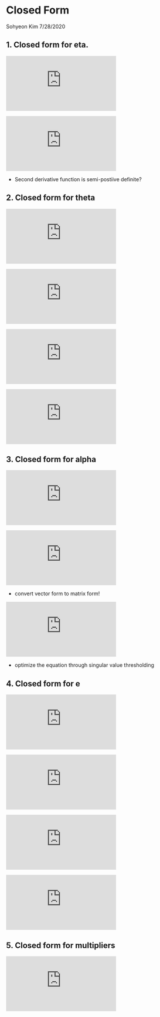 Closed Form
================
Sohyeon Kim
7/28/2020

## 1\. Closed form for eta.

  
![\\begin{aligned}\\frac{\\partial
Q}{\\partial\\boldsymbol{\\eta}^{(g)T}}&=-\\sum\_{\\ell}^b
\\boldsymbol{V}^{(\\ell)T}\\boldsymbol{u}^{(\\ell)}-\\delta\\sum\_{\\ell=1}^bV^{(\\ell)T}(\\boldsymbol{Y}-\\boldsymbol{X}\\boldsymbol{\\alpha}-\\boldsymbol{e}^{(\\ell)})+\\delta\\sum\_{\\ell}^b\\boldsymbol{V}^{(\\ell)T}\\boldsymbol{V}^{(\\ell)}\\boldsymbol{\\eta^{(g)}}-\\boldsymbol{w}+\\delta\\boldsymbol{\\eta}^{(g)}-\\delta\\boldsymbol{\\theta}\\\\&=0\\\\\\hat{\\boldsymbol{\\eta}}^{(g)}&=\\frac{1}{\\delta}(\\sum\_{\\ell}^b\\boldsymbol{V}^{(\\ell)T}\\boldsymbol{V}^{(\\ell)}+\\boldsymbol{I})^{-1}(\\boldsymbol{w}+\\delta\\boldsymbol{\\theta}+\\sum\_{\\ell}^b\\boldsymbol{V}^{(\\ell)T}\\boldsymbol{u}+\\delta\\sum\_{\\ell}^b\\boldsymbol{V}^{(\\ell)T}(\\boldsymbol{Y}-\\boldsymbol{X}\\boldsymbol{\\alpha}-\\boldsymbol{e}))\\end{aligned}](https://latex.codecogs.com/png.latex?%5Cbegin%7Baligned%7D%5Cfrac%7B%5Cpartial%20Q%7D%7B%5Cpartial%5Cboldsymbol%7B%5Ceta%7D%5E%7B%28g%29T%7D%7D%26%3D-%5Csum_%7B%5Cell%7D%5Eb%20%5Cboldsymbol%7BV%7D%5E%7B%28%5Cell%29T%7D%5Cboldsymbol%7Bu%7D%5E%7B%28%5Cell%29%7D-%5Cdelta%5Csum_%7B%5Cell%3D1%7D%5EbV%5E%7B%28%5Cell%29T%7D%28%5Cboldsymbol%7BY%7D-%5Cboldsymbol%7BX%7D%5Cboldsymbol%7B%5Calpha%7D-%5Cboldsymbol%7Be%7D%5E%7B%28%5Cell%29%7D%29%2B%5Cdelta%5Csum_%7B%5Cell%7D%5Eb%5Cboldsymbol%7BV%7D%5E%7B%28%5Cell%29T%7D%5Cboldsymbol%7BV%7D%5E%7B%28%5Cell%29%7D%5Cboldsymbol%7B%5Ceta%5E%7B%28g%29%7D%7D-%5Cboldsymbol%7Bw%7D%2B%5Cdelta%5Cboldsymbol%7B%5Ceta%7D%5E%7B%28g%29%7D-%5Cdelta%5Cboldsymbol%7B%5Ctheta%7D%5C%5C%26%3D0%5C%5C%5Chat%7B%5Cboldsymbol%7B%5Ceta%7D%7D%5E%7B%28g%29%7D%26%3D%5Cfrac%7B1%7D%7B%5Cdelta%7D%28%5Csum_%7B%5Cell%7D%5Eb%5Cboldsymbol%7BV%7D%5E%7B%28%5Cell%29T%7D%5Cboldsymbol%7BV%7D%5E%7B%28%5Cell%29%7D%2B%5Cboldsymbol%7BI%7D%29%5E%7B-1%7D%28%5Cboldsymbol%7Bw%7D%2B%5Cdelta%5Cboldsymbol%7B%5Ctheta%7D%2B%5Csum_%7B%5Cell%7D%5Eb%5Cboldsymbol%7BV%7D%5E%7B%28%5Cell%29T%7D%5Cboldsymbol%7Bu%7D%2B%5Cdelta%5Csum_%7B%5Cell%7D%5Eb%5Cboldsymbol%7BV%7D%5E%7B%28%5Cell%29T%7D%28%5Cboldsymbol%7BY%7D-%5Cboldsymbol%7BX%7D%5Cboldsymbol%7B%5Calpha%7D-%5Cboldsymbol%7Be%7D%29%29%5Cend%7Baligned%7D
"\\begin{aligned}\\frac{\\partial Q}{\\partial\\boldsymbol{\\eta}^{(g)T}}&=-\\sum_{\\ell}^b \\boldsymbol{V}^{(\\ell)T}\\boldsymbol{u}^{(\\ell)}-\\delta\\sum_{\\ell=1}^bV^{(\\ell)T}(\\boldsymbol{Y}-\\boldsymbol{X}\\boldsymbol{\\alpha}-\\boldsymbol{e}^{(\\ell)})+\\delta\\sum_{\\ell}^b\\boldsymbol{V}^{(\\ell)T}\\boldsymbol{V}^{(\\ell)}\\boldsymbol{\\eta^{(g)}}-\\boldsymbol{w}+\\delta\\boldsymbol{\\eta}^{(g)}-\\delta\\boldsymbol{\\theta}\\\\&=0\\\\\\hat{\\boldsymbol{\\eta}}^{(g)}&=\\frac{1}{\\delta}(\\sum_{\\ell}^b\\boldsymbol{V}^{(\\ell)T}\\boldsymbol{V}^{(\\ell)}+\\boldsymbol{I})^{-1}(\\boldsymbol{w}+\\delta\\boldsymbol{\\theta}+\\sum_{\\ell}^b\\boldsymbol{V}^{(\\ell)T}\\boldsymbol{u}+\\delta\\sum_{\\ell}^b\\boldsymbol{V}^{(\\ell)T}(\\boldsymbol{Y}-\\boldsymbol{X}\\boldsymbol{\\alpha}-\\boldsymbol{e}))\\end{aligned}")  

  
![\\frac{\\partial^2
Q}{\\partial\\boldsymbol{\\eta}^2}=\\delta\\sum\_{\\ell}^b\\boldsymbol{V}^{(\\ell)T}\\boldsymbol{V}^{(\\ell)}+\\delta\\boldsymbol{I}\\succeq0](https://latex.codecogs.com/png.latex?%5Cfrac%7B%5Cpartial%5E2%20Q%7D%7B%5Cpartial%5Cboldsymbol%7B%5Ceta%7D%5E2%7D%3D%5Cdelta%5Csum_%7B%5Cell%7D%5Eb%5Cboldsymbol%7BV%7D%5E%7B%28%5Cell%29T%7D%5Cboldsymbol%7BV%7D%5E%7B%28%5Cell%29%7D%2B%5Cdelta%5Cboldsymbol%7BI%7D%5Csucceq0
"\\frac{\\partial^2 Q}{\\partial\\boldsymbol{\\eta}^2}=\\delta\\sum_{\\ell}^b\\boldsymbol{V}^{(\\ell)T}\\boldsymbol{V}^{(\\ell)}+\\delta\\boldsymbol{I}\\succeq0")  

  - Second derivative function is semi-postiive definite?

## 2\. Closed form for theta

  
![\\begin{aligned}\\theta\_j^{(g)^{k+1}}:=\&argmin\_{\\theta^{(g)}}\\sum\_{g=1}^m\\boldsymbol{w}^{(g)^kT}\\theta\_j^{(g)}+
\\frac{\\delta}{2}\\sum\_{g=1}^m||\\theta\_j^{(g)} -
\\eta\_j^{(g)^{k+1}}||\_2^2 +
\\lambda\_2\\sum\_{g=1}^m||\\theta\_j^{(g)}||\_2\\end{aligned}](https://latex.codecogs.com/png.latex?%5Cbegin%7Baligned%7D%5Ctheta_j%5E%7B%28g%29%5E%7Bk%2B1%7D%7D%3A%3D%26argmin_%7B%5Ctheta%5E%7B%28g%29%7D%7D%5Csum_%7Bg%3D1%7D%5Em%5Cboldsymbol%7Bw%7D%5E%7B%28g%29%5EkT%7D%5Ctheta_j%5E%7B%28g%29%7D%2B%20%5Cfrac%7B%5Cdelta%7D%7B2%7D%5Csum_%7Bg%3D1%7D%5Em%7C%7C%5Ctheta_j%5E%7B%28g%29%7D%20-%20%5Ceta_j%5E%7B%28g%29%5E%7Bk%2B1%7D%7D%7C%7C_2%5E2%20%2B%20%5Clambda_2%5Csum_%7Bg%3D1%7D%5Em%7C%7C%5Ctheta_j%5E%7B%28g%29%7D%7C%7C_2%5Cend%7Baligned%7D
"\\begin{aligned}\\theta_j^{(g)^{k+1}}:=&argmin_{\\theta^{(g)}}\\sum_{g=1}^m\\boldsymbol{w}^{(g)^kT}\\theta_j^{(g)}+ \\frac{\\delta}{2}\\sum_{g=1}^m||\\theta_j^{(g)} - \\eta_j^{(g)^{k+1}}||_2^2 + \\lambda_2\\sum_{g=1}^m||\\theta_j^{(g)}||_2\\end{aligned}")  

  
![\\begin{aligned}\\frac{\\partial Q}{\\partial
\\theta\_j^{(g)T}}&=w\_j+\\delta\\theta\_j-\\delta\\eta\_j+\\frac{\\partial
\\lambda\_2||\\theta\_j||\_2}{\\partial\\theta\_j}\\end{aligned}](https://latex.codecogs.com/png.latex?%5Cbegin%7Baligned%7D%5Cfrac%7B%5Cpartial%20Q%7D%7B%5Cpartial%20%5Ctheta_j%5E%7B%28g%29T%7D%7D%26%3Dw_j%2B%5Cdelta%5Ctheta_j-%5Cdelta%5Ceta_j%2B%5Cfrac%7B%5Cpartial%20%5Clambda_2%7C%7C%5Ctheta_j%7C%7C_2%7D%7B%5Cpartial%5Ctheta_j%7D%5Cend%7Baligned%7D
"\\begin{aligned}\\frac{\\partial Q}{\\partial \\theta_j^{(g)T}}&=w_j+\\delta\\theta_j-\\delta\\eta_j+\\frac{\\partial \\lambda_2||\\theta_j||_2}{\\partial\\theta_j}\\end{aligned}")  

  
![\\frac{\\partial||\\theta\_j||\_2}{\\partial\\theta\_j}
=\\begin{cases}\\theta\_j/||\\theta\_j||&\\quad \\text{if } \\theta\_j
\\ne 0\\\\\\{u:||u||\\le 1\\}&\\quad\\text{if }
\\theta\_j=0\\end{cases}](https://latex.codecogs.com/png.latex?%5Cfrac%7B%5Cpartial%7C%7C%5Ctheta_j%7C%7C_2%7D%7B%5Cpartial%5Ctheta_j%7D%20%3D%5Cbegin%7Bcases%7D%5Ctheta_j%2F%7C%7C%5Ctheta_j%7C%7C%26%5Cquad%20%5Ctext%7Bif%20%7D%20%5Ctheta_j%20%5Cne%200%5C%5C%5C%7Bu%3A%7C%7Cu%7C%7C%5Cle%201%5C%7D%26%5Cquad%5Ctext%7Bif%20%7D%20%5Ctheta_j%3D0%5Cend%7Bcases%7D
"\\frac{\\partial||\\theta_j||_2}{\\partial\\theta_j} =\\begin{cases}\\theta_j/||\\theta_j||&\\quad \\text{if } \\theta_j \\ne 0\\\\\\{u:||u||\\le 1\\}&\\quad\\text{if } \\theta_j=0\\end{cases}")  

  
![\\theta\_j^{(g)^{k+1}}=\\begin{cases}\\eta\_j^{(g)}-w^{(g)}\_j/\\delta+\\lambda\_2/\\delta&\\quad
\\text{if
}w\_j^{(g)}/\\delta-\\eta\_j^{(g)}\\le-\\lambda\_2/\\delta\\\\0&\\quad\\text{if
}||w\_j^{(g)}/\\delta-\\eta\_j^{(g)}||\\le\\lambda\_2/\\delta\\\\\\eta\_j^{(g)}-w\_j^{(g)}/\\delta-\\lambda\_2/\\delta&\\quad
\\text{if
}w\_j^{(g)}/\\delta-\\eta\_j^{(g)}\\ge\\lambda\_2/\\delta\\end{cases}](https://latex.codecogs.com/png.latex?%5Ctheta_j%5E%7B%28g%29%5E%7Bk%2B1%7D%7D%3D%5Cbegin%7Bcases%7D%5Ceta_j%5E%7B%28g%29%7D-w%5E%7B%28g%29%7D_j%2F%5Cdelta%2B%5Clambda_2%2F%5Cdelta%26%5Cquad%20%5Ctext%7Bif%20%7Dw_j%5E%7B%28g%29%7D%2F%5Cdelta-%5Ceta_j%5E%7B%28g%29%7D%5Cle-%5Clambda_2%2F%5Cdelta%5C%5C0%26%5Cquad%5Ctext%7Bif%20%7D%7C%7Cw_j%5E%7B%28g%29%7D%2F%5Cdelta-%5Ceta_j%5E%7B%28g%29%7D%7C%7C%5Cle%5Clambda_2%2F%5Cdelta%5C%5C%5Ceta_j%5E%7B%28g%29%7D-w_j%5E%7B%28g%29%7D%2F%5Cdelta-%5Clambda_2%2F%5Cdelta%26%5Cquad%20%5Ctext%7Bif%20%7Dw_j%5E%7B%28g%29%7D%2F%5Cdelta-%5Ceta_j%5E%7B%28g%29%7D%5Cge%5Clambda_2%2F%5Cdelta%5Cend%7Bcases%7D
"\\theta_j^{(g)^{k+1}}=\\begin{cases}\\eta_j^{(g)}-w^{(g)}_j/\\delta+\\lambda_2/\\delta&\\quad \\text{if }w_j^{(g)}/\\delta-\\eta_j^{(g)}\\le-\\lambda_2/\\delta\\\\0&\\quad\\text{if }||w_j^{(g)}/\\delta-\\eta_j^{(g)}||\\le\\lambda_2/\\delta\\\\\\eta_j^{(g)}-w_j^{(g)}/\\delta-\\lambda_2/\\delta&\\quad \\text{if }w_j^{(g)}/\\delta-\\eta_j^{(g)}\\ge\\lambda_2/\\delta\\end{cases}")  

## 3\. Closed form for alpha

  
![\\begin{aligned}&\\boldsymbol{A}^{^{k+1}}:=argmin\_{\\boldsymbol{A}}-\\sum\_\\ell^b\\text{tr}(\\boldsymbol{U}^{(\\ell)^T}\\boldsymbol{XA})+\\frac{\\delta}{2}\\sum\_{\\ell=1}^b||\\boldsymbol{Y}-\\boldsymbol{X}\\boldsymbol{A}-\\boldsymbol{V}^{(\\ell)}\\boldsymbol{H}^{k+1}-\\boldsymbol{E}^{(\\ell)^k}||\_2^2+||\\boldsymbol{A}||\_\*\\\\&\\text{where}\\;\\boldsymbol{U}^{(\\ell)}=\\begin{bmatrix}\\boldsymbol{u}^{(\\ell)(1)}\\dots\\boldsymbol{u}^{(\\ell)(m)}\\end{bmatrix},\\quad\\boldsymbol{Y}=\\begin{bmatrix}\\boldsymbol{Y}^{(1)}\\dots\\boldsymbol{Y}^{(m)}\\end{bmatrix},\\quad\\boldsymbol{H}=\\begin{bmatrix}\\boldsymbol{\\eta}^{(1)}\\dots\\boldsymbol{\\eta}^{(m)}\\end{bmatrix},\\quad\\boldsymbol{E}^{(\\ell)}=\\begin{bmatrix}\\boldsymbol{e}^{(\\ell)(1)}\\dots\\boldsymbol{e}^{(\\ell)(m)}\\end{bmatrix}\\end{aligned}](https://latex.codecogs.com/png.latex?%5Cbegin%7Baligned%7D%26%5Cboldsymbol%7BA%7D%5E%7B%5E%7Bk%2B1%7D%7D%3A%3Dargmin_%7B%5Cboldsymbol%7BA%7D%7D-%5Csum_%5Cell%5Eb%5Ctext%7Btr%7D%28%5Cboldsymbol%7BU%7D%5E%7B%28%5Cell%29%5ET%7D%5Cboldsymbol%7BXA%7D%29%2B%5Cfrac%7B%5Cdelta%7D%7B2%7D%5Csum_%7B%5Cell%3D1%7D%5Eb%7C%7C%5Cboldsymbol%7BY%7D-%5Cboldsymbol%7BX%7D%5Cboldsymbol%7BA%7D-%5Cboldsymbol%7BV%7D%5E%7B%28%5Cell%29%7D%5Cboldsymbol%7BH%7D%5E%7Bk%2B1%7D-%5Cboldsymbol%7BE%7D%5E%7B%28%5Cell%29%5Ek%7D%7C%7C_2%5E2%2B%7C%7C%5Cboldsymbol%7BA%7D%7C%7C_%2A%5C%5C%26%5Ctext%7Bwhere%7D%5C%3B%5Cboldsymbol%7BU%7D%5E%7B%28%5Cell%29%7D%3D%5Cbegin%7Bbmatrix%7D%5Cboldsymbol%7Bu%7D%5E%7B%28%5Cell%29%281%29%7D%5Cdots%5Cboldsymbol%7Bu%7D%5E%7B%28%5Cell%29%28m%29%7D%5Cend%7Bbmatrix%7D%2C%5Cquad%5Cboldsymbol%7BY%7D%3D%5Cbegin%7Bbmatrix%7D%5Cboldsymbol%7BY%7D%5E%7B%281%29%7D%5Cdots%5Cboldsymbol%7BY%7D%5E%7B%28m%29%7D%5Cend%7Bbmatrix%7D%2C%5Cquad%5Cboldsymbol%7BH%7D%3D%5Cbegin%7Bbmatrix%7D%5Cboldsymbol%7B%5Ceta%7D%5E%7B%281%29%7D%5Cdots%5Cboldsymbol%7B%5Ceta%7D%5E%7B%28m%29%7D%5Cend%7Bbmatrix%7D%2C%5Cquad%5Cboldsymbol%7BE%7D%5E%7B%28%5Cell%29%7D%3D%5Cbegin%7Bbmatrix%7D%5Cboldsymbol%7Be%7D%5E%7B%28%5Cell%29%281%29%7D%5Cdots%5Cboldsymbol%7Be%7D%5E%7B%28%5Cell%29%28m%29%7D%5Cend%7Bbmatrix%7D%5Cend%7Baligned%7D
"\\begin{aligned}&\\boldsymbol{A}^{^{k+1}}:=argmin_{\\boldsymbol{A}}-\\sum_\\ell^b\\text{tr}(\\boldsymbol{U}^{(\\ell)^T}\\boldsymbol{XA})+\\frac{\\delta}{2}\\sum_{\\ell=1}^b||\\boldsymbol{Y}-\\boldsymbol{X}\\boldsymbol{A}-\\boldsymbol{V}^{(\\ell)}\\boldsymbol{H}^{k+1}-\\boldsymbol{E}^{(\\ell)^k}||_2^2+||\\boldsymbol{A}||_*\\\\&\\text{where}\\;\\boldsymbol{U}^{(\\ell)}=\\begin{bmatrix}\\boldsymbol{u}^{(\\ell)(1)}\\dots\\boldsymbol{u}^{(\\ell)(m)}\\end{bmatrix},\\quad\\boldsymbol{Y}=\\begin{bmatrix}\\boldsymbol{Y}^{(1)}\\dots\\boldsymbol{Y}^{(m)}\\end{bmatrix},\\quad\\boldsymbol{H}=\\begin{bmatrix}\\boldsymbol{\\eta}^{(1)}\\dots\\boldsymbol{\\eta}^{(m)}\\end{bmatrix},\\quad\\boldsymbol{E}^{(\\ell)}=\\begin{bmatrix}\\boldsymbol{e}^{(\\ell)(1)}\\dots\\boldsymbol{e}^{(\\ell)(m)}\\end{bmatrix}\\end{aligned}")  

  
![\\begin{aligned}&\\frac{\\partial\\,\\text{tr}(\\boldsymbol{U}^{(\\ell)^T}\\boldsymbol{XA})}{\\partial\\boldsymbol{A}}=\\frac{\\partial\\,\\text{tr}(\\boldsymbol{AU}^{(\\ell)^T}\\boldsymbol{X})}{\\partial\\boldsymbol{A}}=\\boldsymbol{X}^T\\boldsymbol{U}^{(\\ell)}\\\\&\\partial||\\boldsymbol{A}||\_\*=\\{\\boldsymbol{B}\\boldsymbol{C}^T+\\boldsymbol{W}:\\boldsymbol{W}\\in\\mathbb{R}^{(p+1)\\times
n},\\,\\boldsymbol{U}^T\\boldsymbol{W}=0,\\,\\boldsymbol{W}\\boldsymbol{V}=0,\\,||\\boldsymbol{W}||\_2\\le1\\}\\\\&\\text{where}\\quad\\boldsymbol{A}=\\boldsymbol{B\\Sigma
C}^T\\;\\text{by SVD},\\quad||\\cdot||\_2:\\text{spectral norm(largest
singular
value)}\\end{aligned}](https://latex.codecogs.com/png.latex?%5Cbegin%7Baligned%7D%26%5Cfrac%7B%5Cpartial%5C%2C%5Ctext%7Btr%7D%28%5Cboldsymbol%7BU%7D%5E%7B%28%5Cell%29%5ET%7D%5Cboldsymbol%7BXA%7D%29%7D%7B%5Cpartial%5Cboldsymbol%7BA%7D%7D%3D%5Cfrac%7B%5Cpartial%5C%2C%5Ctext%7Btr%7D%28%5Cboldsymbol%7BAU%7D%5E%7B%28%5Cell%29%5ET%7D%5Cboldsymbol%7BX%7D%29%7D%7B%5Cpartial%5Cboldsymbol%7BA%7D%7D%3D%5Cboldsymbol%7BX%7D%5ET%5Cboldsymbol%7BU%7D%5E%7B%28%5Cell%29%7D%5C%5C%26%5Cpartial%7C%7C%5Cboldsymbol%7BA%7D%7C%7C_%2A%3D%5C%7B%5Cboldsymbol%7BB%7D%5Cboldsymbol%7BC%7D%5ET%2B%5Cboldsymbol%7BW%7D%3A%5Cboldsymbol%7BW%7D%5Cin%5Cmathbb%7BR%7D%5E%7B%28p%2B1%29%5Ctimes%20n%7D%2C%5C%2C%5Cboldsymbol%7BU%7D%5ET%5Cboldsymbol%7BW%7D%3D0%2C%5C%2C%5Cboldsymbol%7BW%7D%5Cboldsymbol%7BV%7D%3D0%2C%5C%2C%7C%7C%5Cboldsymbol%7BW%7D%7C%7C_2%5Cle1%5C%7D%5C%5C%26%5Ctext%7Bwhere%7D%5Cquad%5Cboldsymbol%7BA%7D%3D%5Cboldsymbol%7BB%5CSigma%20C%7D%5ET%5C%3B%5Ctext%7Bby%20%20SVD%7D%2C%5Cquad%7C%7C%5Ccdot%7C%7C_2%3A%5Ctext%7Bspectral%20norm%28largest%20singular%20value%29%7D%5Cend%7Baligned%7D
"\\begin{aligned}&\\frac{\\partial\\,\\text{tr}(\\boldsymbol{U}^{(\\ell)^T}\\boldsymbol{XA})}{\\partial\\boldsymbol{A}}=\\frac{\\partial\\,\\text{tr}(\\boldsymbol{AU}^{(\\ell)^T}\\boldsymbol{X})}{\\partial\\boldsymbol{A}}=\\boldsymbol{X}^T\\boldsymbol{U}^{(\\ell)}\\\\&\\partial||\\boldsymbol{A}||_*=\\{\\boldsymbol{B}\\boldsymbol{C}^T+\\boldsymbol{W}:\\boldsymbol{W}\\in\\mathbb{R}^{(p+1)\\times n},\\,\\boldsymbol{U}^T\\boldsymbol{W}=0,\\,\\boldsymbol{W}\\boldsymbol{V}=0,\\,||\\boldsymbol{W}||_2\\le1\\}\\\\&\\text{where}\\quad\\boldsymbol{A}=\\boldsymbol{B\\Sigma C}^T\\;\\text{by  SVD},\\quad||\\cdot||_2:\\text{spectral norm(largest singular value)}\\end{aligned}")  

  - convert vector form to matrix form\!

  
![\\begin{aligned} \\frac{\\partial Q}{\\partial \\boldsymbol{A}} &=
-\\sum\_{\\ell}^b\\boldsymbol{X}^T\\boldsymbol{U}^{(\\ell)}
-\\delta\\boldsymbol{X}^T\\sum\_{\\ell}^b(\\boldsymbol{Y} -
\\boldsymbol{V}^{(\\ell)}\\boldsymbol{H} - \\boldsymbol{E}^{(\\ell)}) +
\\delta\\sum\_{\\ell}^b\\boldsymbol{X}^T\\boldsymbol{X}\\boldsymbol{A}
+\\boldsymbol{BC}^T+\\boldsymbol{W}\\\\&=0\\end{aligned}](https://latex.codecogs.com/png.latex?%5Cbegin%7Baligned%7D%20%5Cfrac%7B%5Cpartial%20Q%7D%7B%5Cpartial%20%5Cboldsymbol%7BA%7D%7D%20%26%3D%20-%5Csum_%7B%5Cell%7D%5Eb%5Cboldsymbol%7BX%7D%5ET%5Cboldsymbol%7BU%7D%5E%7B%28%5Cell%29%7D%20-%5Cdelta%5Cboldsymbol%7BX%7D%5ET%5Csum_%7B%5Cell%7D%5Eb%28%5Cboldsymbol%7BY%7D%20-%20%5Cboldsymbol%7BV%7D%5E%7B%28%5Cell%29%7D%5Cboldsymbol%7BH%7D%20-%20%5Cboldsymbol%7BE%7D%5E%7B%28%5Cell%29%7D%29%20%2B%20%5Cdelta%5Csum_%7B%5Cell%7D%5Eb%5Cboldsymbol%7BX%7D%5ET%5Cboldsymbol%7BX%7D%5Cboldsymbol%7BA%7D%20%2B%5Cboldsymbol%7BBC%7D%5ET%2B%5Cboldsymbol%7BW%7D%5C%5C%26%3D0%5Cend%7Baligned%7D
"\\begin{aligned} \\frac{\\partial Q}{\\partial \\boldsymbol{A}} &= -\\sum_{\\ell}^b\\boldsymbol{X}^T\\boldsymbol{U}^{(\\ell)} -\\delta\\boldsymbol{X}^T\\sum_{\\ell}^b(\\boldsymbol{Y} - \\boldsymbol{V}^{(\\ell)}\\boldsymbol{H} - \\boldsymbol{E}^{(\\ell)}) + \\delta\\sum_{\\ell}^b\\boldsymbol{X}^T\\boldsymbol{X}\\boldsymbol{A} +\\boldsymbol{BC}^T+\\boldsymbol{W}\\\\&=0\\end{aligned}")  

  - optimize the equation through singular value thresholding

## 4\. Closed form for e

  
![e\_i^{(\\ell)(g)} = \\text{argmin
}\\rho\_{\\tau\_{\\ell}}(e\_i^{(\\ell)(g)})-u\_i^{(\\ell)(g)}e\_i^{(\\ell)(g)}+\\frac{\\delta}{2}(Y\_i^{(g)}-X\_i\\alpha^{(g)}-V\_i^{(\\ell)}\\eta^{(g)}-e\_i^{(\\ell)(g)})^2](https://latex.codecogs.com/png.latex?e_i%5E%7B%28%5Cell%29%28g%29%7D%20%3D%20%5Ctext%7Bargmin%20%7D%5Crho_%7B%5Ctau_%7B%5Cell%7D%7D%28e_i%5E%7B%28%5Cell%29%28g%29%7D%29-u_i%5E%7B%28%5Cell%29%28g%29%7De_i%5E%7B%28%5Cell%29%28g%29%7D%2B%5Cfrac%7B%5Cdelta%7D%7B2%7D%28Y_i%5E%7B%28g%29%7D-X_i%5Calpha%5E%7B%28g%29%7D-V_i%5E%7B%28%5Cell%29%7D%5Ceta%5E%7B%28g%29%7D-e_i%5E%7B%28%5Cell%29%28g%29%7D%29%5E2
"e_i^{(\\ell)(g)} = \\text{argmin }\\rho_{\\tau_{\\ell}}(e_i^{(\\ell)(g)})-u_i^{(\\ell)(g)}e_i^{(\\ell)(g)}+\\frac{\\delta}{2}(Y_i^{(g)}-X_i\\alpha^{(g)}-V_i^{(\\ell)}\\eta^{(g)}-e_i^{(\\ell)(g)})^2")  

  
![\\frac{\\partial Q}{\\partial
e\_i^{(\\ell)(g)}}=-\\delta(Y\_i^{(g)}-X\_i\\alpha^{(g)}-V\_i^{(\\ell)}\\eta^{(g)}-e\_i^{(\\ell)(g)})-u\_i^{(\\ell)(g)}+\\frac{\\partial
\\rho\_{\\tau\_{\\ell}}(e\_i^{(\\ell)(g)})}{\\partial
e\_i^{(\\ell)(g)}}](https://latex.codecogs.com/png.latex?%5Cfrac%7B%5Cpartial%20Q%7D%7B%5Cpartial%20e_i%5E%7B%28%5Cell%29%28g%29%7D%7D%3D-%5Cdelta%28Y_i%5E%7B%28g%29%7D-X_i%5Calpha%5E%7B%28g%29%7D-V_i%5E%7B%28%5Cell%29%7D%5Ceta%5E%7B%28g%29%7D-e_i%5E%7B%28%5Cell%29%28g%29%7D%29-u_i%5E%7B%28%5Cell%29%28g%29%7D%2B%5Cfrac%7B%5Cpartial%20%5Crho_%7B%5Ctau_%7B%5Cell%7D%7D%28e_i%5E%7B%28%5Cell%29%28g%29%7D%29%7D%7B%5Cpartial%20e_i%5E%7B%28%5Cell%29%28g%29%7D%7D
"\\frac{\\partial Q}{\\partial e_i^{(\\ell)(g)}}=-\\delta(Y_i^{(g)}-X_i\\alpha^{(g)}-V_i^{(\\ell)}\\eta^{(g)}-e_i^{(\\ell)(g)})-u_i^{(\\ell)(g)}+\\frac{\\partial \\rho_{\\tau_{\\ell}}(e_i^{(\\ell)(g)})}{\\partial e_i^{(\\ell)(g)}}")  

  
![\\frac{\\partial \\rho\_{\\tau\_{\\ell}}(e\_i^{(\\ell)(g)})}{\\partial
e\_i^{(\\ell)(g)}}=\\begin{cases}\\tau\_\\ell-1\\quad&\\text{if
}e\_i^{(\\ell)(g)}\<0\\\\0\\quad&\\text{if
}e\_i^{(\\ell)(g)}=0\\\\\\tau\_\\ell\\quad&\\text{if
}e\_i^{(\\ell)(g)}\>0\\end{cases}](https://latex.codecogs.com/png.latex?%5Cfrac%7B%5Cpartial%20%5Crho_%7B%5Ctau_%7B%5Cell%7D%7D%28e_i%5E%7B%28%5Cell%29%28g%29%7D%29%7D%7B%5Cpartial%20e_i%5E%7B%28%5Cell%29%28g%29%7D%7D%3D%5Cbegin%7Bcases%7D%5Ctau_%5Cell-1%5Cquad%26%5Ctext%7Bif%20%7De_i%5E%7B%28%5Cell%29%28g%29%7D%3C0%5C%5C0%5Cquad%26%5Ctext%7Bif%20%7De_i%5E%7B%28%5Cell%29%28g%29%7D%3D0%5C%5C%5Ctau_%5Cell%5Cquad%26%5Ctext%7Bif%20%7De_i%5E%7B%28%5Cell%29%28g%29%7D%3E0%5Cend%7Bcases%7D
"\\frac{\\partial \\rho_{\\tau_{\\ell}}(e_i^{(\\ell)(g)})}{\\partial e_i^{(\\ell)(g)}}=\\begin{cases}\\tau_\\ell-1\\quad&\\text{if }e_i^{(\\ell)(g)}\<0\\\\0\\quad&\\text{if }e_i^{(\\ell)(g)}=0\\\\\\tau_\\ell\\quad&\\text{if }e_i^{(\\ell)(g)}\>0\\end{cases}")  

  
![e\_i^{(\\ell)(g)^{k+1}}=\\begin{cases}Y\_i^{(g)}-X\_i\\alpha^{(g)}-V\_i^{(\\ell)}\\eta^{(g)}-\\frac{1}{\\delta}(u\_i^{(\\ell)(g)}+\\tau\_\\ell-1)&\\text{if
}e\_i^{(\\ell)(g)^k}\<0\\\\Y\_i^{(g)}-X\_i\\alpha^{(g)}-V\_i^{(\\ell)}\\eta^{(g)}-\\frac{1}{\\delta}(u\_i^{(\\ell)(g)})\\quad&\\text{if
}e\_i^{(\\ell)(g)^k}=0\\\\Y\_i^{(g)}-X\_i\\alpha^{(g)}-V\_i^{(\\ell)}\\eta^{(g)}-\\frac{1}{\\delta}(u\_i^{(\\ell)(g)}+\\tau\_\\ell)\\quad&\\text{if
}e\_i^{(\\ell)(g)^k}\>0\\end{cases}](https://latex.codecogs.com/png.latex?e_i%5E%7B%28%5Cell%29%28g%29%5E%7Bk%2B1%7D%7D%3D%5Cbegin%7Bcases%7DY_i%5E%7B%28g%29%7D-X_i%5Calpha%5E%7B%28g%29%7D-V_i%5E%7B%28%5Cell%29%7D%5Ceta%5E%7B%28g%29%7D-%5Cfrac%7B1%7D%7B%5Cdelta%7D%28u_i%5E%7B%28%5Cell%29%28g%29%7D%2B%5Ctau_%5Cell-1%29%26%5Ctext%7Bif%20%7De_i%5E%7B%28%5Cell%29%28g%29%5Ek%7D%3C0%5C%5CY_i%5E%7B%28g%29%7D-X_i%5Calpha%5E%7B%28g%29%7D-V_i%5E%7B%28%5Cell%29%7D%5Ceta%5E%7B%28g%29%7D-%5Cfrac%7B1%7D%7B%5Cdelta%7D%28u_i%5E%7B%28%5Cell%29%28g%29%7D%29%5Cquad%26%5Ctext%7Bif%20%7De_i%5E%7B%28%5Cell%29%28g%29%5Ek%7D%3D0%5C%5CY_i%5E%7B%28g%29%7D-X_i%5Calpha%5E%7B%28g%29%7D-V_i%5E%7B%28%5Cell%29%7D%5Ceta%5E%7B%28g%29%7D-%5Cfrac%7B1%7D%7B%5Cdelta%7D%28u_i%5E%7B%28%5Cell%29%28g%29%7D%2B%5Ctau_%5Cell%29%5Cquad%26%5Ctext%7Bif%20%7De_i%5E%7B%28%5Cell%29%28g%29%5Ek%7D%3E0%5Cend%7Bcases%7D
"e_i^{(\\ell)(g)^{k+1}}=\\begin{cases}Y_i^{(g)}-X_i\\alpha^{(g)}-V_i^{(\\ell)}\\eta^{(g)}-\\frac{1}{\\delta}(u_i^{(\\ell)(g)}+\\tau_\\ell-1)&\\text{if }e_i^{(\\ell)(g)^k}\<0\\\\Y_i^{(g)}-X_i\\alpha^{(g)}-V_i^{(\\ell)}\\eta^{(g)}-\\frac{1}{\\delta}(u_i^{(\\ell)(g)})\\quad&\\text{if }e_i^{(\\ell)(g)^k}=0\\\\Y_i^{(g)}-X_i\\alpha^{(g)}-V_i^{(\\ell)}\\eta^{(g)}-\\frac{1}{\\delta}(u_i^{(\\ell)(g)}+\\tau_\\ell)\\quad&\\text{if }e_i^{(\\ell)(g)^k}\>0\\end{cases}")  

## 5\. Closed form for multipliers

  
![\\begin{aligned}\\boldsymbol{u}^{(\\ell)(g)^{k+1}}:=&\\boldsymbol{u}^{(\\ell)(g)^k}+\\delta(\\boldsymbol{Y}^{(g)}-\\boldsymbol{X}\\boldsymbol{\\alpha}^{(g)^{k+1}}-\\boldsymbol{V}^{(\\ell)}\\boldsymbol{\\eta}^{(g)^{k+1}}-\\boldsymbol{e}^{(\\ell)(g)^{k+1}})\\\\\\boldsymbol{w}^{(g)^{k+1}}:=&\\boldsymbol{w}^{(g)^{k}}+\\delta(\\boldsymbol{\\theta}^{(g)^{k+1}}-\\boldsymbol{\\eta}^{(g)^{k+1}})\\end{aligned}](https://latex.codecogs.com/png.latex?%5Cbegin%7Baligned%7D%5Cboldsymbol%7Bu%7D%5E%7B%28%5Cell%29%28g%29%5E%7Bk%2B1%7D%7D%3A%3D%26%5Cboldsymbol%7Bu%7D%5E%7B%28%5Cell%29%28g%29%5Ek%7D%2B%5Cdelta%28%5Cboldsymbol%7BY%7D%5E%7B%28g%29%7D-%5Cboldsymbol%7BX%7D%5Cboldsymbol%7B%5Calpha%7D%5E%7B%28g%29%5E%7Bk%2B1%7D%7D-%5Cboldsymbol%7BV%7D%5E%7B%28%5Cell%29%7D%5Cboldsymbol%7B%5Ceta%7D%5E%7B%28g%29%5E%7Bk%2B1%7D%7D-%5Cboldsymbol%7Be%7D%5E%7B%28%5Cell%29%28g%29%5E%7Bk%2B1%7D%7D%29%5C%5C%5Cboldsymbol%7Bw%7D%5E%7B%28g%29%5E%7Bk%2B1%7D%7D%3A%3D%26%5Cboldsymbol%7Bw%7D%5E%7B%28g%29%5E%7Bk%7D%7D%2B%5Cdelta%28%5Cboldsymbol%7B%5Ctheta%7D%5E%7B%28g%29%5E%7Bk%2B1%7D%7D-%5Cboldsymbol%7B%5Ceta%7D%5E%7B%28g%29%5E%7Bk%2B1%7D%7D%29%5Cend%7Baligned%7D
"\\begin{aligned}\\boldsymbol{u}^{(\\ell)(g)^{k+1}}:=&\\boldsymbol{u}^{(\\ell)(g)^k}+\\delta(\\boldsymbol{Y}^{(g)}-\\boldsymbol{X}\\boldsymbol{\\alpha}^{(g)^{k+1}}-\\boldsymbol{V}^{(\\ell)}\\boldsymbol{\\eta}^{(g)^{k+1}}-\\boldsymbol{e}^{(\\ell)(g)^{k+1}})\\\\\\boldsymbol{w}^{(g)^{k+1}}:=&\\boldsymbol{w}^{(g)^{k}}+\\delta(\\boldsymbol{\\theta}^{(g)^{k+1}}-\\boldsymbol{\\eta}^{(g)^{k+1}})\\end{aligned}")
